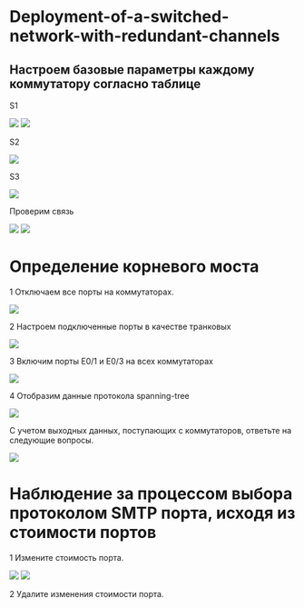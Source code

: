 # Deployment-of-a-switched-network-with-redundant-channels
## Настроем базовые параметры каждому коммутатору согласно таблице 
S1

![](https://github.com/iGORnetwork/Deployment-of-a-switched-network-with-redundant-channels/blob/main/image/Screenshot_1.png)
![](https://github.com/iGORnetwork/Deployment-of-a-switched-network-with-redundant-channels/blob/main/image/Screenshot_2.png)

S2

![](https://github.com/iGORnetwork/Deployment-of-a-switched-network-with-redundant-channels/blob/main/image/Screenshot_3.png)

S3

![](https://github.com/iGORnetwork/Deployment-of-a-switched-network-with-redundant-channels/blob/main/image/Screenshot_4.png)

Проверим связь 

![](https://github.com/iGORnetwork/Deployment-of-a-switched-network-with-redundant-channels/blob/main/image/Screenshot_5.png)
![](https://github.com/iGORnetwork/Deployment-of-a-switched-network-with-redundant-channels/blob/main/image/Screenshot_6.png)

# Определение корневого моста

1 Отключаем все порты на коммутаторах.

![](https://github.com/iGORnetwork/Deployment-of-a-switched-network-with-redundant-channels/blob/main/image/Screenshot_7.png)

2 Настроем подключенные порты в качестве транковых

![](https://github.com/iGORnetwork/Deployment-of-a-switched-network-with-redundant-channels/blob/main/image/Screenshot_8.png)

3 Включим порты E0/1 и E0/3 на всех коммутаторах

![](https://github.com/iGORnetwork/Deployment-of-a-switched-network-with-redundant-channels/blob/main/image/Screenshot_9.png)

4 Отобразим данные протокола spanning-tree

![](https://github.com/iGORnetwork/Deployment-of-a-switched-network-with-redundant-channels/blob/main/image/Screenshot_10.png)

С учетом выходных данных, поступающих с коммутаторов, ответьте на следующие вопросы.

![](https://github.com/iGORnetwork/Deployment-of-a-switched-network-with-redundant-channels/blob/main/image/Screenshot_11.png)

# Наблюдение за процессом выбора протоколом SMTP порта, исходя из стоимости портов

1 Измените стоимость порта.

![](https://github.com/iGORnetwork/Deployment-of-a-switched-network-with-redundant-channels/blob/main/image/Screenshot_12.png)
![](https://github.com/iGORnetwork/Deployment-of-a-switched-network-with-redundant-channels/blob/main/image/Screenshot_13.png)

2 Удалите изменения стоимости порта.


